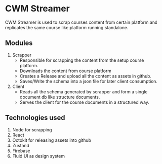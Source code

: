 # CWM Streamer

CWM Streamer is used to scrap courses content from certain platform and replicates the same course like platform running standalone.

## Modules

1. Scrapper
   - Responsible for scrapping the content from the setup course platform.
   - Downloads the content from course platform
   - Creates a Release and upload all the content as assets in github.
   - Saves/Write the schema into a json file for later client consumption.
2. Client
   - Reads all the schema generated by scrapper and form a single document db like structure documents.
   - Serves the client for the course documents in a structured way.

## Technologies used

1. Node for scrapping
2. React
3. Octokit for releasing assets into github
4. Zustand
5. Firebase
6. Fluid UI as design system
